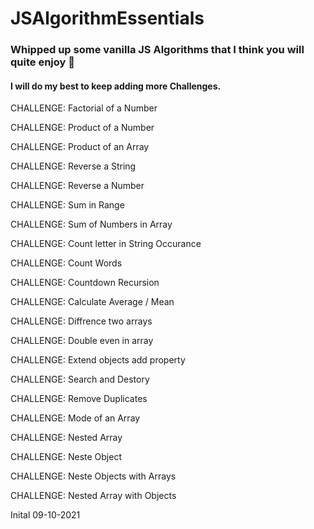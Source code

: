 # JSAlgorithmEssentials

###  Whipped up some vanilla JS Algorithms that I think you will quite enjoy 🍨

#### I will do my best to keep adding more Challenges.  ### 


CHALLENGE: Factorial of a Number

CHALLENGE: Product of a Number

CHALLENGE: Product of an Array

CHALLENGE: Reverse a String

CHALLENGE: Reverse a Number

CHALLENGE: Sum in Range

CHALLENGE: Sum of Numbers in Array

CHALLENGE: Count letter in String Occurance 

CHALLENGE: Count Words

CHALLENGE: Countdown Recursion

CHALLENGE: Calculate Average / Mean

CHALLENGE: Diffrence two arrays

CHALLENGE: Double even in array

CHALLENGE: Extend objects add property

CHALLENGE: Search and Destory

CHALLENGE: Remove Duplicates

CHALLENGE: Mode of an Array 

CHALLENGE: Nested Array

CHALLENGE: Neste Object

 CHALLENGE: Neste Objects with Arrays

CHALLENGE: Nested Array with Objects






Inital 09-10-2021
